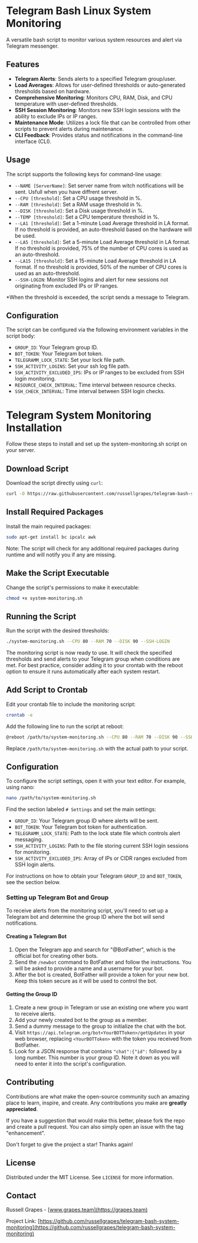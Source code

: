 # Telegram Bash Linux System Monitoring

A versatile bash script to monitor various system resources and alert via Telegram messenger.

## Features

- **Telegram Alerts**: Sends alerts to a specified Telegram group/user.
- **Load Averages**: Allows for user-defined thresholds or auto-generated thresholds based on hardware.
- **Comprehensive Monitoring**: Monitors CPU, RAM, Disk, and CPU temperature with user-defined thresholds.
- **SSH Session Monitoring**: Monitors new SSH login sessions with the ability to exclude IPs or IP ranges.
- **Maintenance Mode**: Utilizes a lock file that can be controlled from other scripts to prevent alerts during maintenance.
- **CLI Feedback**: Provides status and notifications in the command-line interface (CLI).

## Usage

The script supports the following keys for command-line usage:

- `--NAME [ServerName]`: Set server name from witch notifications will be sent. Usfull when you have diffrent server. 
- `--CPU [threshold]`: Set a CPU usage threshold in %.
- `--RAM [threshold]`: Set a RAM usage threshold in %.
- `--DISK [threshold]`: Set a Disk usage threshold in %.
- `--TEMP [threshold]`: Set a CPU temperature threshold in %.
- `--LA1 [threshold]`: Set a 1-minute Load Average threshold in LA format. If no threshold is provided, an auto-threshold based on the hardware will be used.
- `--LA5 [threshold]`: Set a 5-minute Load Average threshold in LA format. If no threshold is provided, 75% of the number of CPU cores is used as an auto-threshold.
- `--LA15 [threshold]`: Set a 15-minute Load Average threshold in LA format. If no threshold is provided, 50% of the number of CPU cores is used as an auto-threshold.
- `--SSH-LOGIN`: Monitor SSH logins and alert for new sessions not originating from excluded IPs or IP ranges.

*When the threshold is exceeded, the script sends a message to Telegram.

## Configuration

The script can be configured via the following environment variables in the script body:

- `GROUP_ID`: Your Telegram group ID.
- `BOT_TOKEN`: Your Telegram bot token.
- `TELEGRAMM_LOCK_STATE`:  Set your lock file path.
- `SSH_ACTIVITY_LOGINS`: Set your ssh log file path.
- `SSH_ACTIVITY_EXCLUDED_IPS`: IPs or IP ranges to be excluded from SSH login monitoring.
- `RESOURCE_CHECK_INTERVAL`: Time interval between resource checks.
- `SSH_CHECK_INTERVAL`: Time interval between SSH login checks.

# Telegram System Monitoring Installation

Follow these steps to install and set up the system-monitoring.sh script on your server.

## Download Script

Download the script directly using `curl`:

```bash
curl -O https://raw.githubusercontent.com/russellgrapes/telegram-bash-system-monitoring/main/system-monitoring.sh
```

## Install Required Packages

Install the main required packages:

```bash
sudo apt-get install bc ipcalc awk
```

Note: The script will check for any additional required packages during runtime and will notify you if any are missing.

## Make the Script Executable

Change the script's permissions to make it executable:

```bash
chmod +x system-monitoring.sh
```

## Running the Script

Run the script with the desired thresholds:

```bash
./system-monitoring.sh --CPU 80 --RAM 70 --DISK 90 --SSH-LOGIN
```

The monitoring script is now ready to use. It will check the specified thresholds and send alerts to your Telegram group when conditions are met. For best practice, consider adding it to your crontab with the reboot option to ensure it runs automatically after each system restart.

## Add Script to Crontab

Edit your crontab file to include the monitoring script:

```bash
crontab -e
```

Add the following line to run the script at reboot:

```bash
@reboot /path/to/system-monitoring.sh --CPU 80 --RAM 70 --DISK 90 --SSH-LOGIN
```

Replace `/path/to/system-monitoring.sh` with the actual path to your script.

## Configuration

To configure the script settings, open it with your text editor. For example, using nano:

```bash
nano /path/to/system-monitoring.sh
```

Find the section labeled `# Settings` and set the main settings:

- `GROUP_ID`: Your Telegram group ID where alerts will be sent.
- `BOT_TOKEN`: Your Telegram bot token for authentication.
- `TELEGRAMM_LOCK_STATE`: Path to the lock state file which controls alert messaging.
- `SSH_ACTIVITY_LOGINS`: Path to the file storing current SSH login sessions for monitoring.
- `SSH_ACTIVITY_EXCLUDED_IPS`: Array of IPs or CIDR ranges excluded from SSH login alerts.

For instructions on how to obtain your Telegram `GROUP_ID` and `BOT_TOKEN`, see the section below.

### Setting up Telegram Bot and Group

To receive alerts from the monitoring script, you'll need to set up a Telegram bot and determine the group ID where the bot will send notifications.

#### Creating a Telegram Bot

1. Open the Telegram app and search for "@BotFather", which is the official bot for creating other bots.
2. Send the `/newbot` command to BotFather and follow the instructions. You will be asked to provide a name and a username for your bot.
3. After the bot is created, BotFather will provide a token for your new bot. Keep this token secure as it will be used to control the bot.

#### Getting the Group ID

1. Create a new group in Telegram or use an existing one where you want to receive alerts.
2. Add your newly created bot to the group as a member.
3. Send a dummy message to the group to initialize the chat with the bot.
4. Visit `https://api.telegram.org/bot<YourBOTToken>/getUpdates` in your web browser, replacing `<YourBOTToken>` with the token you received from BotFather.
5. Look for a JSON response that contains `"chat":{"id":` followed by a long number. This number is your group ID. Note it down as you will need to enter it into the script's configuration.

## Contributing

Contributions are what make the open-source community such an amazing place to learn, inspire, and create. Any contributions you make are **greatly appreciated**.

If you have a suggestion that would make this better, please fork the repo and create a pull request. You can also simply open an issue with the tag "enhancement".

Don't forget to give the project a star! Thanks again!

## License

Distributed under the MIT License. See `LICENSE` for more information.

## Contact

Russell Grapes - [www.grapes.team](https://grapes.team)

Project Link: [https://github.com/russellgrapes/telegram-bash-system-monitoring](https://github.com/russellgrapes/telegram-bash-system-monitoring)
